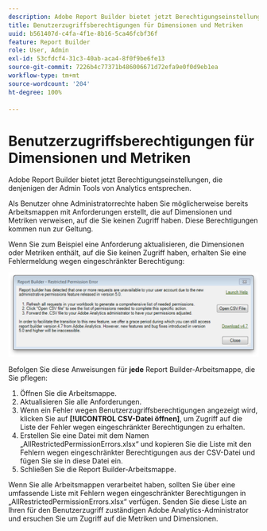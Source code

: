 ```yaml
---
description: Adobe Report Builder bietet jetzt Berechtigungseinstellungen, die denjenigen der Admin Tools von Analytics entsprechen.
title: Benutzerzugriffsberechtigungen für Dimensionen und Metriken
uuid: b561407d-c4fa-4f1e-8b16-5ca46fcbf36f
feature: Report Builder
role: User, Admin
exl-id: 53cfdcf4-31c3-40ab-aca4-8f0f9be6fe13
source-git-commit: 7226b4c77371b486006671d72efa9e0f0d9eb1ea
workflow-type: tm+mt
source-wordcount: '204'
ht-degree: 100%

---
```


# Benutzerzugriffsberechtigungen für Dimensionen und Metriken

Adobe Report Builder bietet jetzt Berechtigungseinstellungen, die denjenigen der Admin Tools von Analytics entsprechen.

Als Benutzer ohne Administratorrechte haben Sie möglicherweise bereits Arbeitsmappen mit Anforderungen erstellt, die auf Dimensionen und Metriken verweisen, auf die Sie keinen Zugriff haben. Diese Berechtigungen kommen nun zur Geltung.

Wenn Sie zum Beispiel eine Anforderung aktualisieren, die Dimensionen oder Metriken enthält, auf die Sie keinen Zugriff haben, erhalten Sie eine Fehlermeldung wegen eingeschränkter Berechtigung:

![](assets/arb_restrc_perm.png)

Befolgen Sie diese Anweisungen für **jede** Report Builder-Arbeitsmappe, die Sie pflegen:

1. Öffnen Sie die Arbeitsmappe.
1. Aktualisieren Sie alle Anforderungen.
1. Wenn ein Fehler wegen Benutzerzugriffsberechtigungen angezeigt wird, klicken Sie auf **[!UICONTROL CSV-Datei öffnen]**, um Zugriff auf die Liste der Fehler wegen eingeschränkter Berechtigungen zu erhalten.
1. Erstellen Sie eine Datei mit dem Namen „AllRestrictedPermissionErrors.xlsx“ und kopieren Sie die Liste mit den Fehlern wegen eingeschränkter Berechtigungen aus der CSV-Datei und fügen Sie sie in diese Datei ein.
1. Schließen Sie die Report Builder-Arbeitsmappe.

Wenn Sie alle Arbeitsmappen verarbeitet haben, sollten Sie über eine umfassende Liste mit Fehlern wegen eingeschränkter Berechtigungen in „AllRestrictedPermissionErrors.xlsx“ verfügen. Senden Sie diese Liste an Ihren für den Benutzerzugriff zuständigen Adobe Analytics-Administrator und ersuchen Sie um Zugriff auf die Metriken und Dimensionen.
